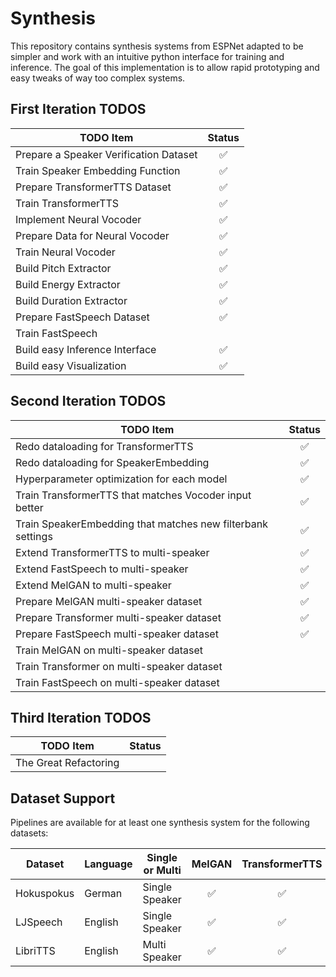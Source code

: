 # Synthesis

This repository contains synthesis systems from ESPNet adapted to be simpler and work with an intuitive python interface
for training and inference. The goal of this implementation is to allow rapid prototyping and easy tweaks of way too
complex systems.

## First Iteration TODOS

| TODO Item                              | Status |
| ---------------------------------------| :---:|
| Prepare a Speaker Verification Dataset | ✅ |
| Train Speaker Embedding Function       | ✅ |
| Prepare TransformerTTS Dataset         | ✅ |
| Train TransformerTTS                   | ✅ |
| Implement Neural Vocoder               | ✅ |
| Prepare Data for Neural Vocoder        | ✅ |
| Train Neural Vocoder                   | ✅ |
| Build Pitch Extractor                  | ✅ |
| Build Energy Extractor                 | ✅ |
| Build Duration Extractor               | ✅ |
| Prepare FastSpeech Dataset             | ✅ |
| Train FastSpeech                       | |
| Build easy Inference Interface         | ✅ |
| Build easy Visualization               | ✅ |

## Second Iteration TODOS

| TODO Item                              | Status |
| ---------------------------------------| :---:|
| Redo dataloading for TransformerTTS | ✅|
| Redo dataloading for SpeakerEmbedding |✅|
| Hyperparameter optimization for each model | ✅|
| Train TransformerTTS that matches Vocoder input better | ✅|
| Train SpeakerEmbedding that matches new filterbank settings| ✅ |
| Extend TransformerTTS to multi-speaker| ✅|
| Extend FastSpeech to multi-speaker| ✅|
| Extend MelGAN to multi-speaker| ✅|
| Prepare MelGAN multi-speaker dataset|✅|
| Prepare Transformer multi-speaker dataset|✅|
| Prepare FastSpeech multi-speaker dataset|✅|
| Train MelGAN on multi-speaker dataset||
| Train Transformer on multi-speaker dataset||
| Train FastSpeech on multi-speaker dataset||

## Third Iteration TODOS

| TODO Item                              | Status |
| ---------------------------------------| :---:|
| The Great Refactoring                  | |

## Dataset Support

Pipelines are available for at least one synthesis system for the following datasets:

| Dataset | Language | Single or Multi | MelGAN | TransformerTTS|FastSpeech2| 
| --------|-----------|--------------------| :---:|:---:|:---:|
| Hokuspokus| German | Single Speaker    | ✅ |✅ |✅ |
| LJSpeech | English | Single Speaker    | ✅ |✅ |✅ |
| LibriTTS | English | Multi Speaker     |  ✅ |✅ |✅ |
